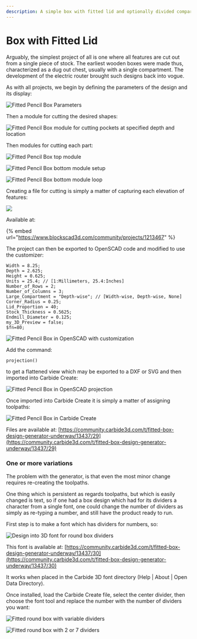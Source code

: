 ```yaml
---
description: A simple box with fitted lid and optionally divided compartments
---
```


# Box with Fitted Lid

Arguably, the simplest project of all is one where all features are cut out from a single piece of stock. The earliest wooden boxes were made thus, characterized as a dug out chest, usually with a single compartment. The development of the electric router brought such designs back into vogue.

As with all projects, we begin by defining the parameters of the design and its display:

![Fitted Pencil Box Parameters](<.gitbook/assets/image (77).png>)

Then a module for cutting the desired shapes:

![Fitted Pencil Box module for cutting pockets at specified depth and location](<.gitbook/assets/image (76).png>)

Then modules for cutting each part:

![Fitted Pencil Box top module](<.gitbook/assets/image (80).png>)

![Fitted Pencil Box bottom module setup](<.gitbook/assets/image (87).png>)

![Fitted Pencil Box bottom module loop](<.gitbook/assets/image (88).png>)

Creating a file for cutting is simply a matter of capturing each elevation of features:

![](<.gitbook/assets/image (84).png>)

Available at:

{% embed url="https://www.blockscad3d.com/community/projects/1213467" %}

The project can then be exported to OpenSCAD code and modified to use the customizer:

`Width = 8.25; `\
`Depth = 2.625; `\
`Height = 0.625; `\
`Units = 25.4; // [1:Millimeters, 25.4:Inches] `\
`Number_of_Rows = 2; `\
`Number_of_Columns = 3; `\
`Large_Compartment = "Depth-wise"; // [Width-wise, Depth-wise, None] `\
`Corner_Radius = 0.25; `\
`Lid_Proportion = 40; `\
`Stock_Thickness = 0.5625; `\
`Endmill_Diameter = 0.125; `\
`my_3D_Preview = false; `\
`$fn=80;`

![Fitted Pencil Box in OpenSCAD with customization](<.gitbook/assets/image (83).png>)

Add the command:

`projection()`

to get a flattened view which may be exported to a DXF or SVG and then imported into Carbide Create:

![Fitted Pencil Box in OpenSCAD projection](<.gitbook/assets/image (85).png>)

Once imported into Carbide Create it is simply a matter of assigning toolpaths:

![Fitted Pencil Box in Carbide Create](<.gitbook/assets/image (86).png>)

Files are available at: [https://community.carbide3d.com/t/fitted-box-design-generator-underway/13437/29](https://community.carbide3d.com/t/fitted-box-design-generator-underway/13437/29)

### One or more variations

The problem with the generator, is that even the most minor change requires re-creating the toolpaths.

One thing which is persistent as regards toolpaths, but which is easily changed is text, so if one had a box design which had for its dividers a character from a single font, one could change the number of dividers as simply as re-typing a number, and still have the product ready to run.

First step is to make a font which has dividers for numbers, so:

![Design into 3D font for round box dividers](<.gitbook/assets/designinto3d\_font (2).png>)

This font is available at: [https://community.carbide3d.com/t/fitted-box-design-generator-underway/13437/30](https://community.carbide3d.com/t/fitted-box-design-generator-underway/13437/30)

It works when placed in the Carbide 3D font directory (Help | About | Open Data Directory).

Once installed, load the Carbide Create file, select the center divider, then choose the font tool and replace the number with the number of dividers you want:

![Fitted round box with variable dividers](<.gitbook/assets/image (81).png>)

![Fitted round box with 2 or 7 dividers](.gitbook/assets/win\_20190825\_11\_17\_15\_pro.jpg)
